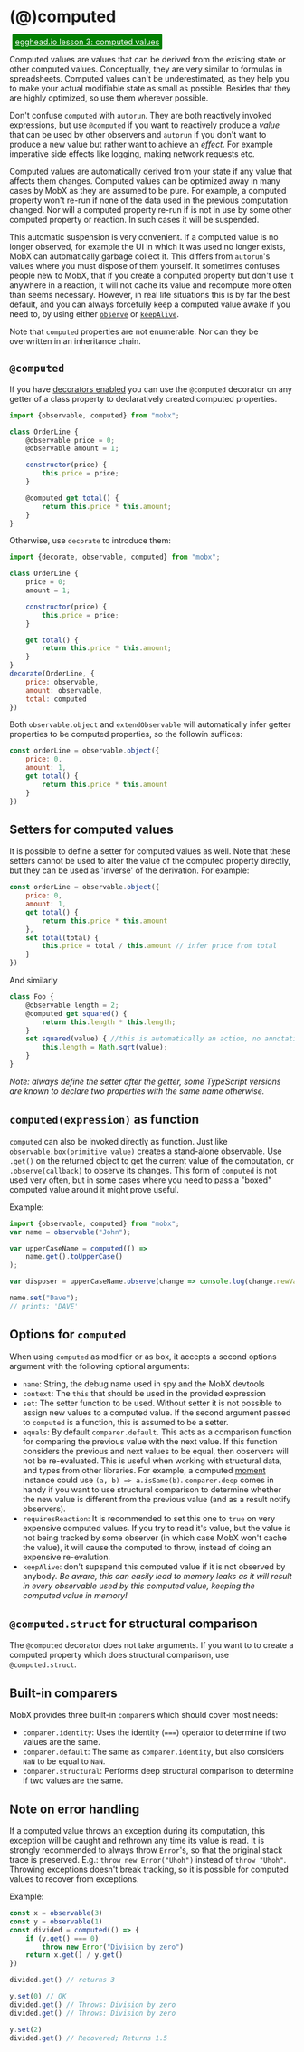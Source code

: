 # (@)computed

<a style="color: white; background:green;padding:5px;margin:5px;border-radius:2px" href="https://egghead.io/lessons/javascript-derive-computed-values-and-manage-side-effects-with-mobx-reactions">egghead.io lesson 3: computed values</a>

Computed values are values that can be derived from the existing state or other computed values.
Conceptually, they are very similar to formulas in spreadsheets.
Computed values can't be underestimated, as they help you to make your actual modifiable state as small as possible.
Besides that they are highly optimized, so use them wherever possible.

Don't confuse `computed` with `autorun`. They are both reactively invoked expressions,
but use `@computed` if you want to reactively produce a *value* that can be used by other observers and
`autorun` if you don't want to produce a new value but rather want to achieve an *effect*.
For example imperative side effects like logging, making network requests etc.

Computed values are automatically derived from your state if any value that affects them changes.
Computed values can be optimized away in many cases by MobX as they are assumed to be pure.
For example, a computed property won't re-run if none of the data used in the previous computation changed.
Nor will a computed property re-run if is not in use by some other computed property or reaction.
In such cases it will be suspended.

This automatic suspension is very convenient. If a computed value is no longer observed, for example the UI in which it was used no longer exists, MobX can automatically garbage collect it. This differs from `autorun`'s values where you must dispose of them yourself.
It sometimes confuses people new to MobX, that if you create a computed property but don't use it anywhere in a reaction, it will not cache its value and recompute more often than seems necessary.
However, in real life situations this is by far the best default, and you can always forcefully keep a computed value awake if you need to, by using either [`observe`](observe.md) or [`keepAlive`](https://github.com/mobxjs/mobx-utils#keepalive).

Note that `computed` properties are not enumerable. Nor can they be overwritten in an inheritance chain.

## `@computed`

If you have [decorators enabled](../best/decorators.md) you can use the `@computed` decorator on any getter of a class property to declaratively created computed properties.

```javascript
import {observable, computed} from "mobx";

class OrderLine {
    @observable price = 0;
    @observable amount = 1;

    constructor(price) {
        this.price = price;
    }

    @computed get total() {
        return this.price * this.amount;
    }
}
```

Otherwise, use `decorate` to introduce them:

```javascript
import {decorate, observable, computed} from "mobx";

class OrderLine {
    price = 0;
    amount = 1;

    constructor(price) {
        this.price = price;
    }

    get total() {
        return this.price * this.amount;
    }
}
decorate(OrderLine, {
    price: observable,
    amount: observable,
    total: computed
})
```

Both `observable.object` and `extendObservable` will automatically infer getter properties to be computed properties, so the followin suffices:

```javascript
const orderLine = observable.object({
    price: 0,
    amount: 1,
    get total() {
        return this.price * this.amount
    }
})
```


## Setters for computed values

It is possible to define a setter for computed values as well. Note that these setters cannot be used to alter the value of the computed property directly,
but they can be used as 'inverse' of the derivation. For example:

```javascript
const orderLine = observable.object({
    price: 0,
    amount: 1,
    get total() {
        return this.price * this.amount
    },
    set total(total) {
        this.price = total / this.amount // infer price from total
    }
})
```

And similarly

```javascript
class Foo {
    @observable length = 2;
    @computed get squared() {
        return this.length * this.length;
    }
    set squared(value) { //this is automatically an action, no annotation necessary
        this.length = Math.sqrt(value);
    }
}
```

_Note: always define the setter *after* the getter, some TypeScript versions are known to declare two properties with the same name otherwise._

## `computed(expression)` as function

`computed` can also be invoked directly as function.
Just like `observable.box(primitive value)` creates a stand-alone observable.
Use `.get()` on the returned object to get the current value of the computation, or `.observe(callback)` to observe its changes.
This form of `computed` is not used very often, but in some cases where you need to pass a "boxed" computed value around it might prove useful.

Example:

```javascript
import {observable, computed} from "mobx";
var name = observable("John");

var upperCaseName = computed(() =>
	name.get().toUpperCase()
);

var disposer = upperCaseName.observe(change => console.log(change.newValue));

name.set("Dave");
// prints: 'DAVE'
```

## Options for `computed`

When using `computed` as modifier or as box, it accepts a second options argument with the following optional arguments:

* `name`: String, the debug name used in spy and the MobX devtools
* `context`: The `this` that should be used in the provided expression
* `set`: The setter function to be used. Without setter it is not possible to assign new values to a computed value. If the second argument passed to `computed` is a function, this is assumed to be a setter.
* `equals`: By default `comparer.default`. This acts as a comparison function for comparing the previous value with the next value. If this function considers the previous and next values to be equal, then observers will not be re-evaluated. This is useful when working with structural data, and types from other libraries. For example, a computed [moment](https://momentjs.com/) instance could use `(a, b) => a.isSame(b)`. `comparer.deep` comes in handy if you want to use structural comparison to determine whether the new value is different from the previous value (and as a result notify observers).
* `requiresReaction`: It is recommended to set this one to `true` on very expensive computed values. If you try to read it's value, but the value is not being tracked by some observer (in which case MobX won't cache the value), it will cause the computed to throw, instead of doing an expensive re-evalution.
* `keepAlive`: don't supspend this computed value if it is not observed by anybody. _Be aware, this can easily lead to memory leaks as it will result in every observable used by this computed value, keeping the computed value in memory!_

## `@computed.struct` for structural comparison

The `@computed` decorator does not take arguments. If you want to to create a computed property which does structural comparison, use `@computed.struct`.

## Built-in comparers

MobX provides three built-in `comparer`s which should cover most needs:
- `comparer.identity`: Uses the identity (`===`) operator to determine if two values are the same.
- `comparer.default`: The same as `comparer.identity`, but also considers `NaN` to be equal to `NaN`.
- `comparer.structural`: Performs deep structural comparison to determine if two values are the same.

## Note on error handling

If a computed value throws an exception during its computation, this exception will be caught and rethrown any time its value is read.
It is strongly recommended to always throw `Error`'s, so that the original stack trace is preserved. E.g.: `throw new Error("Uhoh")` instead of `throw "Uhoh"`.
Throwing exceptions doesn't break tracking, so it is possible for computed values to recover from exceptions.

Example:

```javascript
const x = observable(3)
const y = observable(1)
const divided = computed(() => {
    if (y.get() === 0)
        throw new Error("Division by zero")
    return x.get() / y.get()
})

divided.get() // returns 3

y.set(0) // OK
divided.get() // Throws: Division by zero
divided.get() // Throws: Division by zero

y.set(2)
divided.get() // Recovered; Returns 1.5
```
